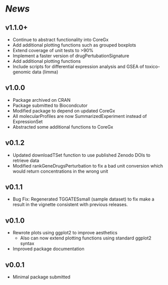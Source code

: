 # *News*

## v1.1.0+
* Continue to abstract functionality into CoreGx
* Add additional plotting functions such as grouped boxplots
* Extend coverage of unit tests to >90%
* Implement a faster version of drugPertubationSignature
* Add additional plotting functions
* Include scripts for differential expression analysis and GSEA of 
  toxico-genomic data (limma)

## v1.0.0
* Package archived on CRAN
* Package submitted to Biocondcutor
* Modified package to depend on updated CoreGx
* All molecularProfiles are now SummarizedExperiment instead of ExpressionSet
* Abstracted some additional functions to CoreGx

## v0.1.2
* Updated downloadTSet function to use published Zenodo DOIs to retrieve data
* Modified rankGeneDrugsPerturbation to fix a bad unit conversion which would return concentrations in the wrong unit

## v0.1.1
* Bug Fix: Regenerated TGGATESsmall (sample dataset) to fix make a result in the vignette consistent with previous releases.

## v0.1.0
* Rewrote plots using ggplot2 to improve aesthetics
  * Also can now extend plotting functions using standard ggplot2 syntax
* Improved package documentation  

## v0.0.1
* Minimal package submitted
